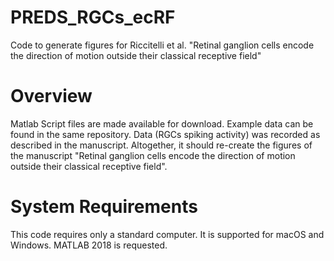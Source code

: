 # PREDS_RGCs_ecRF
Code to generate figures for Riccitelli et al. "Retinal ganglion cells encode the direction of motion outside their classical receptive field"

# Overview
Matlab Script files are made available for download. Example data can be found in the same repository. Data (RGCs spiking activity) was recorded as described in the manuscript. 
Altogether, it should re-create the figures of the manuscript "Retinal ganglion cells encode the direction of motion outside their classical receptive field".

# System Requirements
This code requires only a standard computer. It is supported for macOS and Windows. 
MATLAB 2018 is requested.

